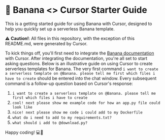 # 🍌 Banana <> Cursor Starter Guide 

This is a getting started guide for using Banana with Cursor, designed to help you quickly set up a serverless Banana template.

⚠️ **Caution!**: All files in this repository, with the exception of this README.md, were generated by Cursor.

To kick things off, you'll first need to integrate the [Banana documentation](https://docs.banana.dev/banana-docs/) with Cursor. After integrating the documentation, you're all set to start asking questions. Below is an illustrative guide on using Cursor to create serverless templates for Banana. The very first command `i want to create a serverless template on @Banana. please tell me first which files i have to create` should be entered into the chat window. Every subsequent command is a follow-up question based on Cursor's response:

1. `i want to create a serverless template on @Banana. please tell me first which files i have to create`
2. `cool! next please show me example code for how an app.py file could look like`
3. `nice! next please show me code i could add to my Dockerfile`
4. `what do i need to add to my requirements.txt?`
5. `what should i add to @download.py?`

Happy coding! 💻🚀
